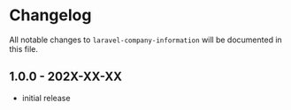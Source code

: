 # Changelog

All notable changes to `laravel-company-information` will be documented in this file.

## 1.0.0 - 202X-XX-XX

- initial release

